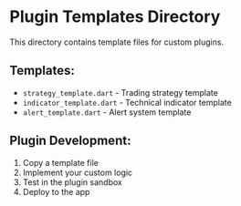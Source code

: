 # Plugin Templates Directory

This directory contains template files for custom plugins.

## Templates:
- `strategy_template.dart` - Trading strategy template
- `indicator_template.dart` - Technical indicator template
- `alert_template.dart` - Alert system template

## Plugin Development:
1. Copy a template file
2. Implement your custom logic
3. Test in the plugin sandbox
4. Deploy to the app
